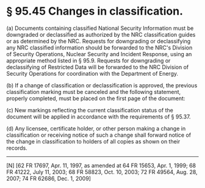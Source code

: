# § 95.45   Changes in classification.

(a) Documents containing classified National Security Information must be downgraded or declassified as authorized by the NRC classification guides or as determined by the NRC. Requests for downgrading or declassifying any NRC classified information should be forwarded to the NRC's Division of Security Operations, Nuclear Security and Incident Response, using an appropriate method listed in § 95.9. Requests for downgrading or declassifying of Restricted Data will be forwarded to the NRC Division of Security Operations for coordination with the Department of Energy.


(b) If a change of classification or declassification is approved, the previous classification marking must be canceled and the following statement, properly completed, must be placed on the first page of the document: 


(c) New markings reflecting the current classification status of the document will be applied in accordance with the requirements of § 95.37. 


(d) Any licensee, certificate holder, or other person making a change in classification or receiving notice of such a change shall forward notice of the change in classification to holders of all copies as shown on their records.



---

[N] [62 FR 17697, Apr. 11, 1997, as amended at 64 FR 15653, Apr. 1, 1999; 68 FR 41222, July 11, 2003; 68 FR 58823, Oct. 10, 2003; 72 FR 49564, Aug. 28, 2007; 74 FR 62686, Dec. 1, 2009]




